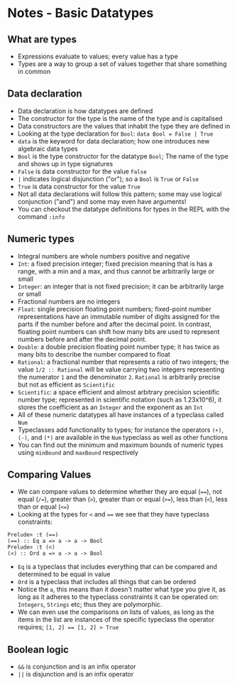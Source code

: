 # Notes - Basic Datatypes

## What are types
- Expressions evaluate to values; every value has a type
- Types are a way to group a set of values together that share something in common

## Data declaration
- Data declaration is how datatypes are defined
- The constructor for the type is the name of the type and is capitalised
- Data constructors are the values that inhabit the type they are defined in
- Looking at the type declaration for `Bool`: `data Bool = False | True`
- `data` is the keyword for data declaration; how one introduces new algebraic data types
- `Bool` is the type constructor for the datatype `Bool`; The name of the type and shows up in type signatures
- `False` is data constructor for the value `False`
- `|` indicates logical disjunction ("or"); so a `Bool` is `True` or `False`
- `True` is data constructor for the value `True`
- Not all data declarations will follow this pattern; some may use logical conjunction ("and") and some may even have arguments!
- You can checkout the datatype definitions for types in the REPL with the command `:info`

## Numeric types
- Integral numbers are whole numbers positive and negative
- `Int`: a fixed precision integer; fixed precision meaning that is has a range, with a min and a max, and thus cannot be arbitrarily large or small
- `Integer`: an integer that is not fixed precision; it can be arbitrarily large or small
- Fractional numbers are no integers
- `Float`: single precision floating point numbers; fixed-point number representations have an immutable number of digits assigned for the parts if the number before and after the decimal point. In contrast, floating point numbers can shift how many bits are used to represent numbers before and after the decimal point.
- `Double`: a double precision floating point number type; it has twice as many bits to describe the number compared to float
- `Rational`: a fractional number that represents a ratio of two integers; the value `1/2 :: Rational` will be value carrying two integers representing the numerator `1` and the denominator `2`. `Rational` is arbitrarily precise but not as efficient as `Scientific`
- `Scientific`: a space efficient and almost arbitrary precision scientific number type; represented in scientific notation (such as 1.23x10^6), it stores the coefficient as an `Integer` and the exponent as an `Int`
- All of these numeric datatypes  all have instances of a typeclass called `Num`
- Typeclasses add functionality to types; for instance the operators `(+)`, `(-)`, and `(*)` are available in the `Num` typeclass as well as other functions
- You can find out the minimum and maximum bounds of numeric types using `minBound` and `maxBound` respectively

## Comparing Values
- We can compare values to determine whether they are equal (`==`), not equal (`/=`), greater than (`>`), greater than or equal (`>=`), less than (`<`), less than or equal (`<=`)
- Looking at the types for `<` and `==` we see that they have typeclass constraints:
```
Prelude> :t (==)
(==) :: Eq a => a -> a -> Bool
Prelude> :t (<)
(<) :: Ord a => a -> a -> Bool
```
- `Eq` is a typeclass that includes everything that can be compared and determined to be equal in value
- `Ord` is a typeclass that includes all things that can be ordered
- Notice the `a`, this means than it doesn't matter what type you give it, as long as it adheres to the typeclass constraints it can be operated on: `Integers`, `Strings` etc; thus they are polymorphic.
- We can even use the comparisons on lists of values, as long as the items in the list are instances of the specific typeclass the operator requires; `[1, 2] == [1, 2] > True`

## Boolean logic
- `&&` is conjunction and is an infix operator
- `||` is disjunction and is an infix operator
